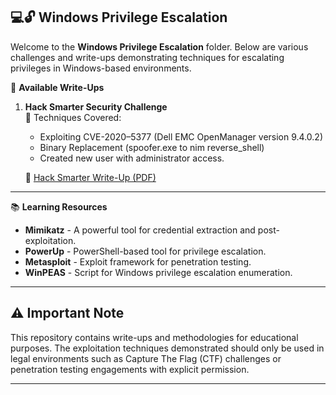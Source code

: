 ## 💻🔓 **Windows Privilege Escalation**

Welcome to the **Windows Privilege Escalation** folder. Below are various challenges and write-ups demonstrating techniques for escalating privileges in Windows-based environments.

📄 **Available Write-Ups**

1. **Hack Smarter Security Challenge**  
   🔑 Techniques Covered:  
   - Exploiting CVE-2020–5377 (Dell EMC OpenManager version 9.4.0.2) 
   - Binary Replacement (spoofer.exe to nim reverse_shell)
   - Created new user with administrator access.

   📄 [Hack Smarter Write-Up (PDF)](https://github.com/Prashant-Bhatt-2000/CTF-Writeups/blob/main/tryhackme/Hack_Smarter_Security.pdf)


---
📚 **Learning Resources**  
- **Mimikatz** - A powerful tool for credential extraction and post-exploitation.  
- **PowerUp** - PowerShell-based tool for privilege escalation.  
- **Metasploit** - Exploit framework for penetration testing.  
- **WinPEAS** - Script for Windows privilege escalation enumeration.

---

## ⚠️ **Important Note**
This repository contains write-ups and methodologies for educational purposes. The exploitation techniques demonstrated should only be used in legal environments such as Capture The Flag (CTF) challenges or penetration testing engagements with explicit permission.

---
